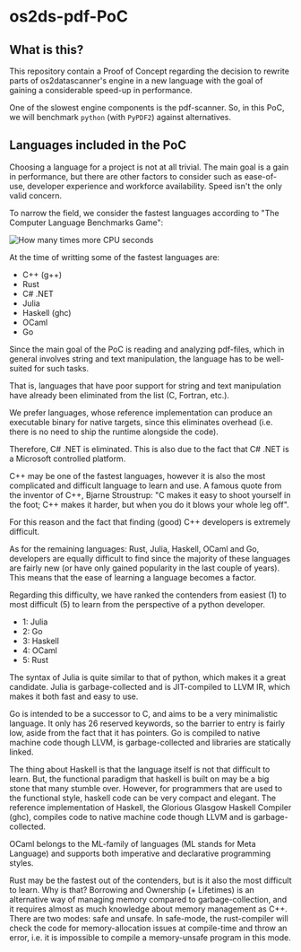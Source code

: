 # os2ds-pdf-PoC

## What is this?

This repository contain a Proof of Concept regarding the decision to
rewrite parts of os2datascanner's engine in a new language with the goal
of gaining a considerable speed-up in performance.

One of the slowest engine components is the pdf-scanner.
So, in this PoC, we will benchmark `python` (with `PyPDF2`) against
alternatives.

## Languages included in the PoC

Choosing a language for a project is not at all trivial.
The main goal is a gain in performance, but there are other factors to
consider such as ease-of-use, developer experience and workforce availability.
Speed isn't the only valid concern.

To narrow the field, we consider the fastest languages according to 
"The Computer Language Benchmarks Game":

![How many times more CPU seconds](https://benchmarksgame-team.pages.debian.net/benchmarksgame/download/fastest.svg)


At the time of writting some of the fastest languages are:

- C++ (g++)
- Rust
- C# .NET
- Julia
- Haskell (ghc)
- OCaml
- Go

Since the main goal of the PoC is reading and analyzing pdf-files, which in general involves
string and text manipulation, the language has to be well-suited for such tasks.

That is, languages that have poor support for string and text manipulation have already been eliminated from the list
(C, Fortran, etc.).

We prefer languages, whose reference implementation can produce an executable binary for native targets, since this eliminates
overhead (i.e. there is no need to ship the runtime alongside the code).

Therefore, C# .NET is eliminated. This is also due to the fact that C# .NET is a Microsoft controlled platform.

C++ may be one of the fastest languages, however it is also the most complicated and difficult language to learn and use.
A famous quote from the inventor of C++, Bjarne Stroustrup: "C makes it easy to shoot yourself in the foot; C++ makes it harder, 
but when you do it blows your whole leg off".

For this reason and the fact that finding (good) C++ developers is extremely difficult.

As for the remaining languages: Rust, Julia, Haskell, OCaml and Go, developers are equally difficult to find
since the majority of these languages are fairly new (or have only gained popularity in the last couple of years).
This means that the ease of learning a language becomes a factor.

Regarding this difficulty, we have ranked the contenders from easiest (1) to most difficult (5) to learn
from the perspective of a python developer.

- 1: Julia
- 2: Go
- 3: Haskell
- 4: OCaml
- 5: Rust

The syntax of Julia is quite similar to that of python, which makes it a great candidate.
Julia is garbage-collected and is JIT-compiled to LLVM IR, which makes it both fast and
easy to use.

Go is intended to be a successor to C, and aims to be a very minimalistic language.
It only has 26 reserved keywords, so the barrier to entry is fairly low, aside from the
fact that it has pointers. Go is compiled to native machine code though LLVM, is garbage-collected
and libraries are statically linked.

The thing about Haskell is that the language itself is not that difficult to learn.
But, the functional paradigm that haskell is built on may be a big stone that many stumble
over. However, for programmers that are used to the functional style, haskell code
can be very compact and elegant. The reference implementation of Haskell, 
the Glorious Glasgow Haskell Compiler (ghc), compiles code to native machine code 
though LLVM and is garbage-collected.

OCaml belongs to the ML-family of languages (ML stands for Meta Language) and
supports both imperative and declarative programming styles.

Rust may be the fastest out of the contenders, but is it also the most difficult to learn.
Why is that? Borrowing and Ownership (+ Lifetimes) is an alternative way of managing memory
compared to garbage-collection, and it requires almost as much knowledge about memory management
as C++. There are two modes: safe and unsafe. In safe-mode, the rust-compiler will check the code
for memory-allocation issues at compile-time and throw an error, i.e. it is impossible to compile
a memory-unsafe program in this mode.
